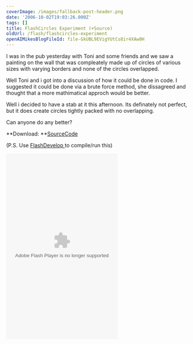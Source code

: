 ```yaml
---
coverImage: /images/fallback-post-header.png
date: '2006-10-02T19:03:26.000Z'
tags: []
title: FlashCircles Experiment (+Source)
oldUrl: /flash/flashcircles-experiment
openAIMikesBlogFileId: file-GkUBL9EVigYUtCs8ir4XAw0H
---
```


I was in the pub yesterday with Toni and some friends and we saw a painting on the wall that was compleately made up of circles of various sizes with varying borders and none of the circles overlapped.

<!-- more -->

Well Toni and i got into a discussion of how it could be done in code. I suggested it could be done via a brute force method, she dissagreed and thought that a more mathimatical approch would be better.

Well i decided to have a stab at it this afternoon. Its definately not perfect, but it does create circles tightly packed with no overlapping.

Can anyone do any better?

**Download: **[SourceCode](https://www.mikecann.blog/Files/FlashCircles.zip)

(P.S. Use [FlashDevelop ](https://www.flashdevelop.org/community/viewtopic.php?t=567)to compile/run this)

<embed width="300" height="500" type="application/x-shockwave-flash" pluginspage="https://www.macromedia.com/go/getflashplayer" src="/wp-content/uploads/Flash/FlashCircles.swf" play="true" loop="true" menu="true"></embed>
